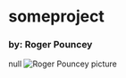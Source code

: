 # someproject

### **by: Roger Pouncey** 

 
null
![Roger Pouncey picture](https://avatars2.githubusercontent.com/u/58075467?v=4)